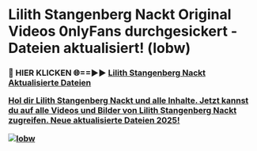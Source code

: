 # Lilith Stangenberg Nackt Original Videos 0nlyFans durchgesickert - Dateien aktualisiert! (lobw)

<h3>🔴 HIER KLICKEN 🌐==►► <a href="https://tinyurl.com/h6vf6nb8" rel="nofollow">Lilith Stangenberg Nackt Aktualisierte Dateien

Hol dir Lilith Stangenberg Nackt und alle Inhalte. Jetzt kannst du auf alle Videos und Bilder von Lilith Stangenberg Nackt zugreifen. Neue aktualisierte Dateien 2025!

[![lobw](https://i.imgur.com/sD4kR3V.gif)](https://tinyurl.com/h6vf6nb8)
